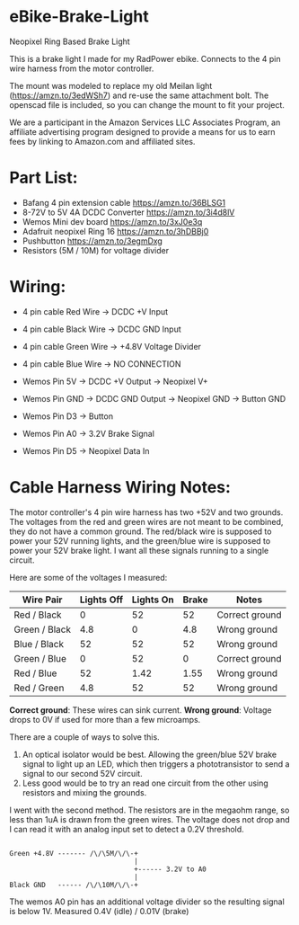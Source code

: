 # eBike-Brake-Light
Neopixel Ring Based Brake Light

This is a brake light I made for my RadPower ebike.  Connects to the 4 pin wire harness from the motor controller.

The mount was modeled to replace my old Meilan light (https://amzn.to/3edWSh7) and re-use the same attachment bolt.  The openscad file is included, so you can change the mount to fit your project.

We are a participant in the Amazon Services LLC Associates Program, an affiliate advertising program designed to provide a means for us to earn fees by linking to Amazon.com and affiliated sites.

# Part List:

* Bafang 4 pin extension cable https://amzn.to/36BLSG1
* 8-72V to 5V 4A DCDC Converter https://amzn.to/3i4d8lV
* Wemos Mini dev board https://amzn.to/3xJ0e3q
* Adafruit neopixel Ring 16 https://amzn.to/3hDBBj0
* Pushbutton https://amzn.to/3egmDxg
* Resistors (5M / 10M) for voltage divider

# Wiring:

* 4 pin cable Red Wire -> DCDC +V Input
* 4 pin cable Black Wire -> DCDC GND Input
* 4 pin cable Green Wire -> +4.8V Voltage Divider
* 4 pin cable Blue Wire -> NO CONNECTION

* Wemos Pin 5V -> DCDC +V Output -> Neopixel V+
* Wemos Pin GND -> DCDC GND Output -> Neopixel GND -> Button GND

* Wemos Pin D3 -> Button
* Wemos Pin A0 -> 3.2V Brake Signal
* Wemos Pin D5 -> Neopixel Data In

# Cable Harness Wiring Notes:

The motor controller's 4 pin wire harness has two +52V and two grounds.  The voltages from the red and green wires are not meant to be combined, they do not have a common ground.  The red/black wire is supposed to power your 52V running lights, and the green/blue wire is supposed to power your 52V brake light.  I want all these signals running to a single circuit.

Here are some of the voltages I measured:

|Wire Pair|Lights Off|Lights On|Brake|Notes|
| --- | --- |  --- |  --- |  --- | 
|Red / Black| 0| 52| 52| Correct ground|
|Green / Black| 4.8| 0| 4.8|Wrong ground|
|Blue / Black| 52| 52| 52|Wrong ground|
|Green / Blue| 0| 52| 0|Correct ground|
|Red / Blue| 52| 1.42| 1.55|Wrong ground|
|Red / Green| 4.8| 52| 52|Wrong ground|

**Correct ground**: These wires can sink current.
**Wrong ground**: Voltage drops to 0V if used for more than a few microamps.

There are a couple of ways to solve this.  
1. An optical isolator would be best.  Allowing the green/blue 52V brake signal to light up an LED, which then triggers a phototransistor to send a signal to our second 52V circuit.
2. Less good would be to try an read one circuit from the other using resistors and mixing the grounds.

I went with the second method.  The resistors are in the megaohm range, so less than 1uA is drawn from the green wires. The voltage does not drop and I can read it with an analog input set to detect a 0.2V threshold.

```

Green +4.8V ------- /\/\5M/\/\-+
                               |
                               +------ 3.2V to A0
                               |
Black GND   ------ /\/\10M/\/\-+

```

The wemos A0 pin has an additional voltage divider so the resulting signal is below 1V.  Measured 0.4V (idle) / 0.01V (brake)
